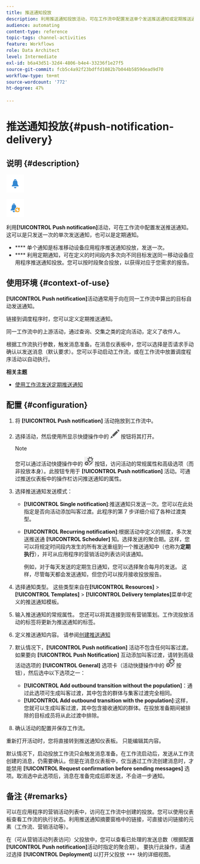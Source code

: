 ```yaml
---
title: 推送通知投放
description: 利用推送通知投放活动，可在工作流中配置发送单个发送推送通知或定期推送通知。
audience: automating
content-type: reference
topic-tags: channel-activities
feature: Workflows
role: Data Architect
level: Intermediate
exl-id: b6a43d51-32d4-4806-b4e4-33236f1e27f5
source-git-commit: fcb5c4a92f23bdffd1082b7b044b5859dead9d70
workflow-type: tm+mt
source-wordcount: '772'
ht-degree: 47%

---
```


# 推送通知投放{#push-notification-delivery}

## 说明 {#description}

![](assets/push.png)

![](assets/recurrentpush.png)

利用&#x200B;**[!UICONTROL Push notification]**&#x200B;活动，可在工作流中配置发送推送通知。 这可以是只发送一次的单次发送通知，也可以是定期通知。

* **** 单个通知是标准移动设备应用程序推送通知投放，发送一次。
* **** 利用定期通知，可在定义的时间段内多次向不同目标发送同一移动设备应用程序推送通知投放。您可以按时段聚合投放，以获得对应于您需求的报告。

## 使用环境 {#context-of-use}

**[!UICONTROL Push notification]**&#x200B;活动通常用于向在同一工作流中算出的目标自动发送通知。

链接到调度程序时，您可以定义定期推送通知。

同一工作流中的上游活动，通过查询、交集之类的定向活动，定义了收件人。

根据工作流执行参数，触发消息准备。在消息仪表板中，您可以选择是否请求手动确认以发送消息（默认要求）。您可以手动启动工作流，或在工作流中放置调度程序活动以自动执行。

**相关主题**

* [使用工作流发送定期推送通知](../../automating/using/recurring-push-notifications.md)

## 配置 {#configuration}

1. 将 **[!UICONTROL Push notification]** 活动拖放到工作流中。
1. 选择活动，然后使用所显示快捷操作中的 ![](assets/edit_darkgrey-24px.png) 按钮将其打开。

   >[!NOTE]
   >
   >您可以通过活动快捷操作中的 ![](assets/dlv_activity_params-24px.png) 按钮，访问活动的常规属性和高级选项（而非投放本身）。此按钮专用于 **[!UICONTROL Push notification]** 活动。可通过推送仪表板中的操作栏访问推送通知的属性。

1. 选择推送通知发送模式：

   * **[!UICONTROL Single notification]**:推送通知只发送一次。您可以在此处指定是否向活动添加叫客过渡。此程序的第 7 步详细介绍了各种过渡类型。
   * **[!UICONTROL Recurring notification]**:根据活动中定义的频度，多次发送推送通 **[!UICONTROL Scheduler]** 知。选择发送的聚合期。这样，您可以将规定时间段内发生的所有发送重组到一个推送通知中（也称为&#x200B;**定期执行**），并可从应用程序的营销活动列表访问该通知。

      例如，对于每天发送的定期生日通知，您可以选择聚合每月的发送。 这样，尽管每天都会发送通知，但您仍可以按月接收投放报告。

1. 选择通知类型。 这些类型来自在&#x200B;**[!UICONTROL Resources]** > **[!UICONTROL Templates]** > **[!UICONTROL Delivery templates]**&#x200B;菜单中定义的推送通知模板。
1. 输入推送通知的常规属性。 您还可以将其连接到现有营销策划。工作流投放活动的标签将更新为推送通知的标签。
1. 定义推送通知内容。 请参阅[创建推送通知](../../channels/using/preparing-and-sending-a-push-notification.md)
1. 默认情况下，**[!UICONTROL Push notification]** 活动不包含任何叫客过渡。如果要向 **[!UICONTROL Push Notification]** 互动添加叫客过渡，请转到高级活动选项的 **[!UICONTROL General]** 选项卡（活动快捷操作中的 ![](assets/dlv_activity_params-24px.png) 按钮），然后选中以下选项之一：

   * **[!UICONTROL Add outbound transition without the population]**：通过此选项可生成叫客过渡，其中包含的群体与集客过渡完全相同。
   * **[!UICONTROL Add outbound transition with the population]**:这样，您就可以生成叫客过渡，其中包含接收通知的群体。在投放准备期间被排除的目标成员将从此过渡中排除。

1. 确认活动的配置并保存工作流。

重新打开活动时，您将直接转到推送通知仪表板。 只能编辑其内容。

默认情况下，启动投放工作流只会触发消息准备。在工作流启动后，发送从工作流创建的消息，仍需要确认。但是在消息仪表板中，仅当通过工作流创建消息时，才能禁用 **[!UICONTROL Request confirmation before sending messages]** 选项。取消选中此选项后，消息在准备完成后即发送，不会进一步通知。

## 备注 {#remarks}

可以在应用程序的营销活动列表中，访问在工作流中创建的投放。您可以使用仪表板查看工作流的执行状态。利用推送通知摘要窗格中的链接，可直接访问链接的元素（工作流、营销活动等）。

在（可从营销活动列表访问）父投放中，您可以查看已处理的发送总数（根据配置&#x200B;**[!UICONTROL Push notification]**&#x200B;活动时指定的聚合期）。 要执行此操作，请通过选择 **[!UICONTROL Deployment]** 以打开父投放 ![](assets/wkf_dlv_detail_button.png) 块的详细视图。
